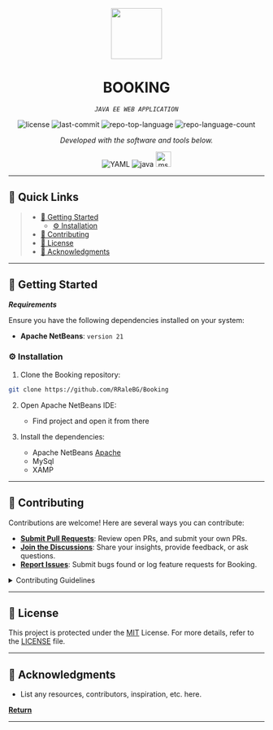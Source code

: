 
<p align="center">
  <img src="https://cdn-icons-png.flaticon.com/512/6295/6295417.png" width="100" />
</p>
<p align="center">
    <h1 align="center">BOOKING</h1>
</p>
<p align="center">
    <em><code> JAVA EE WEB APPLICATION </code></em>
</p>
<p align="center">
	<img src="https://img.shields.io/github/license/RRaleBG/Booking?style=flat&color=0080ff" alt="license">
	<img src="https://img.shields.io/github/last-commit/RRaleBG/Booking?style=flat&logo=git&logoColor=white&color=0080ff" alt="last-commit">
	<img src="https://img.shields.io/github/languages/top/RRaleBG/Booking?style=flat&color=0080ff" alt="repo-top-language">
	<img src="https://img.shields.io/github/languages/count/RRaleBG/Booking?style=flat&color=0080ff" alt="repo-language-count">
<p>
<p align="center">
		<em>Developed with the software and tools below.</em>
</p>
<p align="center">
	<img src="https://img.shields.io/badge/YAML-CB171E.svg?style=flat&logo=YAML&logoColor=white" alt="YAML">
	<img src="https://img.shields.io/badge/java-%23ED8B00.svg?style=flat&logo=openjdk&logoColor=white" alt="java">
	<img src="https://www.svgrepo.com/show/303229/microsoft-sql-server-logo.svg" alt="mssql" width="30" height="30" alt="my-sql"/>
	
</p>
<hr>

## 🔗 Quick Links

> - [🚀 Getting Started](#-getting-started)
>   - [⚙️ Installation](#️-installation)
> - [🤝 Contributing](#-contributing)
> - [📄 License](#-license)
> - [👏 Acknowledgments](#-acknowledgments)

---

## 🚀 Getting Started

***Requirements***

Ensure you have the following dependencies installed on your system:

* **Apache NetBeans**: `version 21`

### ⚙️ Installation

1. Clone the Booking repository:

```sh
git clone https://github.com/RRaleBG/Booking
```

2. Open Apache NetBeans IDE:
	- Find project and open it from there


3. Install the dependencies:
	- Apache NetBeans <a href="https://netbeans.apache.org/front/main/download/nb21/" >Apache</a>
	- MySql
	- XAMP
---

## 🤝 Contributing

Contributions are welcome! Here are several ways you can contribute:

- **[Submit Pull Requests](https://github.com/RRaleBG/Booking/blob/main/CONTRIBUTING.md)**: Review open PRs, and submit your own PRs.
- **[Join the Discussions](https://github.com/RRaleBG/Booking/discussions)**: Share your insights, provide feedback, or ask questions.
- **[Report Issues](https://github.com/RRaleBG/Booking/issues)**: Submit bugs found or log feature requests for Booking.

<details closed>
    <summary>Contributing Guidelines</summary>

1. **Fork the Repository**: Start by forking the project repository to your GitHub account.
2. **Clone Locally**: Clone the forked repository to your local machine using a Git client.
   ```sh
   git clone https://github.com/RRaleBG/Booking
   ```
3. **Create a New Branch**: Always work on a new branch, giving it a descriptive name.
   ```sh
   git checkout -b new-feature-x
   ```
4. **Make Your Changes**: Develop and test your changes locally.
5. **Commit Your Changes**: Commit with a clear message describing your updates.
   ```sh
   git commit -m 'Implemented new feature x.'
   ```
6. **Push to GitHub**: Push the changes to your forked repository.
   ```sh
   git push origin new-feature-x
   ```
7. **Submit a Pull Request**: Create a PR against the original project repository. Clearly describe the changes and their motivations.

Once your PR is reviewed and approved, it will be merged into the main branch.

</details>

---

## 📄 License

This project is protected under the [MIT]([https://choosealicense.com/licenses](https://choosealicense.com/licenses/mit/)) License. For more details, refer to the [LICENSE](https://choosealicense.com/licenses/) file.

---

## 👏 Acknowledgments

- List any resources, contributors, inspiration, etc. here.

[**Return**](#-quick-links)

---


